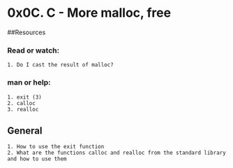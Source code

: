 # 0x0C. C - More malloc, free


##Resources


### Read or watch:

	1. Do I cast the result of malloc?


### man or help:

	1. exit (3)
	2. calloc
	3. realloc


## General

	1. How to use the exit function
	2. What are the functions calloc and realloc from the standard library and how to use them
